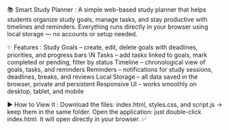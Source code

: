 📚 Smart Study Planner :
A simple web-based study planner that helps students organize study goals, manage tasks, and stay productive with timelines and reminders.
Everything runs directly in your browser using local storage — no accounts or setup needed.

✨ Features :
Study Goals – create, edit, delete goals with deadlines, priorities, and progress bars \N
Tasks – add tasks linked to goals, mark completed or pending, filter by status
Timeline – chronological view of goals, tasks, and reminders
Reminders – notifications for study sessions, deadlines, breaks, and reviews
Local Storage – all data saved in the browser, private and persistent
Responsive UI – works smoothly on desktop, tablet, and mobile

▶️ How to View It :
Download the files: index.html, styles.css, and script.js → keep them in the same folder.
Open the application: just double-click index.html. It will open directly in your browser. ✅
